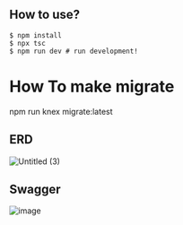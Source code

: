 ## How to use?
```
$ npm install
$ npx tsc
$ npm run dev # run development!
```

# How To make migrate
npm run knex migrate:latest


## ERD
![Untitled (3)](https://github.com/ansengarie/24001143-synrgy7-aji-bcr-ch6/assets/58410032/5c4a8c64-b5a4-4124-94c4-333900a0e1d5)

## Swagger 
![image](https://github.com/ansengarie/24001143-synrgy7-aji-bcr-ch6/assets/58410032/c20beee3-5fba-4e9b-9d80-0ebe7fc56901)
